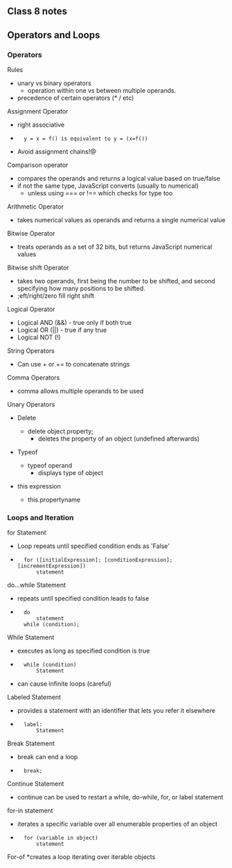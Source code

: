 ## Class 8 notes

## Operators and Loops

### Operators

Rules

* unary vs binary operators
    * operation within one vs between multiple operands.
* precedence of certain operators (* / etc)

Assignment Operator
* right associative
*       y = x = f() is equivalent to y = (x=f())
* Avoid assignment chains!@

Comparison operator
* compares the operands and returns a logical value based on true/false
* if not the same type, JavaScript converts (usually to numerical)
    * unless using === or !== which checks for type too

Arithmetic Operator
* takes numerical values as operands and returns a single numerical value

Bitwise Operator
* treats operands as a set of 32 bits, but returns JavaScript numerical values

Bitwise shift Operator
* takes two operands, first being the number to be shifted, and second specifying how many positions to be shifted.
* ;eft/right/zero fill right shift

Logical Operator
* Logical AND (&&)  - true only if both true
* Logical OR (||)  - true if any true
* Logical NOT (!)

String Operators
* Can use + or += to concatenate strings

Comma Operators
* comma allows multiple operands to be used

Unary Operators
* Delete 
    * delete object.property;
        * deletes the property of an object (undefined afterwards)

* Typeof
    * typeof operand
        * displays type of object
* this expression
    * this.propertyname

### Loops and Iteration

for Statement
* Loop repeats until specified condition ends as 'False'
*       for ([initialExpression]; [conditionExpression]; [incrementExpression])
            statement

do...while Statement
* repeats until specified condition leads to false
*       do
            statement
        while (condition);

While Statement
* executes as long as specified condition is true
*       while (condition)
            Statement
* can cause infinite loops (careful)

Labeled Statement
* provides a statement with an identifier that lets you refer it elsewhere
*       label:
            Statement

Break Statement
* break can end a loop
*       break;

Continue Statement
* continue can be used to restart a while, do-while, for, or label statement

for-in statement
* iterates a specific variable over all enumerable properties of an object
*       for (variable in object)
            statement

For-of
    *creates a loop iterating over iterable objects